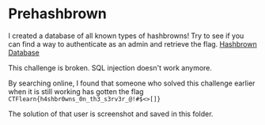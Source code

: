 # Prehashbrown

I created a database of all known types of hashbrowns! Try to see if you can find a way to authenticate as an admin and retrieve the flag. [Hashbrown Database](http://138.197.193.132:5000/login)

This challenge is broken. SQL injection doesn't work anymore.

By searching online, I found that someone who solved this challenge earlier when it is still working has gotten the flag `CTFlearn{h4shbr0wns_0n_th3_s3rv3r_@!#$<>[]}`

The solution of that user is screenshot and saved in this folder.
